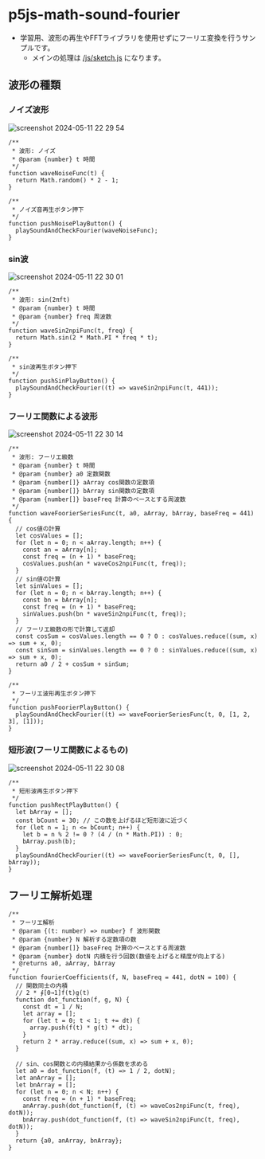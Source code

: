 # p5js-math-sound-fourier
* 学習用、波形の再生やFFTライブラリを使用せずにフーリエ変換を行うサンプルです。
  * メインの処理は <a href="/js/sketch.js">/js/sketch.js</a> になります。

## 波形の種類
### ノイズ波形
![screenshot 2024-05-11 22 29 54](https://github.com/plasmo310/p5js-math-sound-fourier/assets/77447256/77d237cf-65d0-41a8-966d-b5a29e3dd1ba)
```
/**
 * 波形: ノイズ
 * @param {number} t 時間 
 */
function waveNoiseFunc(t) {
  return Math.random() * 2 - 1;
}

/**
 * ノイズ音再生ボタン押下
 */
function pushNoisePlayButton() {
  playSoundAndCheckFourier(waveNoiseFunc);
}
```

### sin波
![screenshot 2024-05-11 22 30 01](https://github.com/plasmo310/p5js-math-sound-fourier/assets/77447256/d4397f36-4cbe-4707-ad6c-937223627a86)
```
/**
 * 波形: sin(2πft)
 * @param {number} t 時間
 * @param {number} freq 周波数 
 */
function waveSin2npiFunc(t, freq) {
  return Math.sin(2 * Math.PI * freq * t);
}

/**
 * sin波再生ボタン押下
 */
function pushSinPlayButton() {
  playSoundAndCheckFourier((t) => waveSin2npiFunc(t, 441));
}
```

### フーリエ関数による波形
![screenshot 2024-05-11 22 30 14](https://github.com/plasmo310/p5js-math-sound-fourier/assets/77447256/916c0539-0897-49ab-bee8-24ba29d5ba89)
```
/**
 * 波形: フーリエ級数
 * @param {number} t 時間
 * @param {number} a0 定数関数
 * @param {number[]} aArray cos関数の定数項
 * @param {number[]} bArray sin関数の定数項
 * @param {number[]} baseFreq 計算のベースとする周波数
 */
function waveFoorierSeriesFunc(t, a0, aArray, bArray, baseFreq = 441) {
  // cos値の計算
  let cosValues = [];
  for (let n = 0; n < aArray.length; n++) {
    const an = aArray[n];
    const freq = (n + 1) * baseFreq;
    cosValues.push(an * waveCos2npiFunc(t, freq));
  }
  // sin値の計算
  let sinValues = [];
  for (let n = 0; n < bArray.length; n++) {
    const bn = bArray[n];
    const freq = (n + 1) * baseFreq;
    sinValues.push(bn * waveSin2npiFunc(t, freq));
  }
  // フーリエ級数の形で計算して返却
  const cosSum = cosValues.length == 0 ? 0 : cosValues.reduce((sum, x) => sum + x, 0);
  const sinSum = sinValues.length == 0 ? 0 : sinValues.reduce((sum, x) => sum + x, 0);
  return a0 / 2 + cosSum + sinSum;
}

/**
 * フーリエ波形再生ボタン押下
 */
function pushFoorierPlayButton() {
  playSoundAndCheckFourier((t) => waveFoorierSeriesFunc(t, 0, [1, 2, 3], [1]));
}
```

### 短形波(フーリエ関数によるもの)
![screenshot 2024-05-11 22 30 08](https://github.com/plasmo310/p5js-math-sound-fourier/assets/77447256/a8be1fe9-4488-41e3-9fcb-9d02921be84f)
```
/**
 * 短形波再生ボタン押下
 */
function pushRectPlayButton() {
  let bArray = [];
  const bCount = 30; // この数を上げるほど短形波に近づく
  for (let n = 1; n <= bCount; n++) {
    let b = n % 2 != 0 ? (4 / (n * Math.PI)) : 0;
    bArray.push(b);
  }
  playSoundAndCheckFourier((t) => waveFoorierSeriesFunc(t, 0, [], bArray));
}
```

## フーリエ解析処理
```
/**
 * フーリエ解析
 * @param {(t: number) => number} f 波形関数
 * @param {number} N 解析する定数項の数
 * @param {number[]} baseFreq 計算のベースとする周波数
 * @param {number} dotN 内積を行う回数(数値を上げると精度が向上する)
 * @returns a0, aArray, bArray
 */
function fourierCoefficients(f, N, baseFreq = 441, dotN = 100) {
  // 関数同士の内積
  // 2 * ∮[0→1]f(t)g(t)
  function dot_function(f, g, N) {
    const dt = 1 / N;
    let array = [];
    for (let t = 0; t < 1; t += dt) {
      array.push(f(t) * g(t) * dt);
    }
    return 2 * array.reduce((sum, x) => sum + x, 0);
  }

  // sin、cos関数との内積結果から係数を求める
  let a0 = dot_function(f, (t) => 1 / 2, dotN);
  let anArray = [];
  let bnArray = [];
  for (let n = 0; n < N; n++) {
    const freq = (n + 1) * baseFreq;
    anArray.push(dot_function(f, (t) => waveCos2npiFunc(t, freq), dotN));
    bnArray.push(dot_function(f, (t) => waveSin2npiFunc(t, freq), dotN));
  }
  return {a0, anArray, bnArray};
}
```
